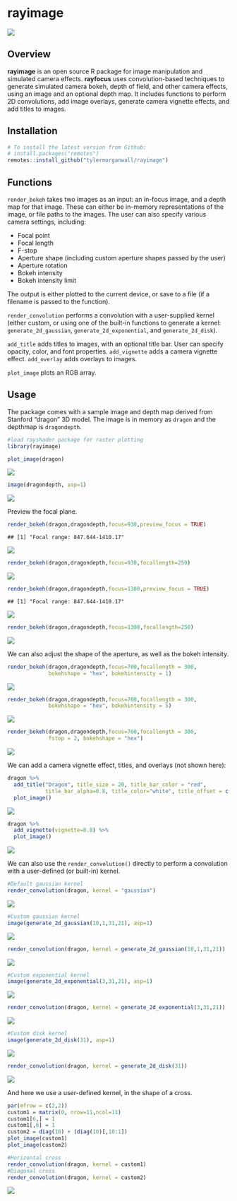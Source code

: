 
# rayimage

<img src="man/figures/githubdemo.gif" ></img>

## Overview

**rayimage** is an open source R package for image manipulation and
simulated camera effects. **rayfocus** uses convolution-based techniques
to generate simulated camera bokeh, depth of field, and other camera
effects, using an image and an optional depth map. It includes functions
to perform 2D convolutions, add image overlays, generate camera vignette
effects, and add titles to images.

## Installation

``` r
# To install the latest version from Github:
# install.packages("remotes")
remotes::install_github("tylermorganwall/rayimage")
```

## Functions

`render_bokeh` takes two images as an input: an in-focus image, and a
depth map for that image. These can either be in-memory representations
of the image, or file paths to the images. The user can also specify
various camera settings, including:

  - Focal point
  - Focal length
  - F-stop
  - Aperture shape (including custom aperture shapes passed by the user)
  - Aperture rotation
  - Bokeh intensity
  - Bokeh intensity limit

The output is either plotted to the current device, or save to a file
(if a filename is passed to the function).

`render_convolution` performs a convolution with a user-supplied kernel
(either custom, or using one of the built-in functions to generate a
kernel: `generate_2d_gaussian`, `generate_2d_exponential`, and
`generate_2d_disk`).

`add_title` adds titles to images, with an optional title bar. User can
specify opacity, color, and font properties. `add_vignette` adds a
camera vignette effect. `add_overlay` adds overlays to images.

`plot_image` plots an RGB array.

## Usage

The package comes with a sample image and depth map derived from
Stanford “dragon” 3D model. The image is in memory as `dragon` and the
depthmap is `dragondepth`.

``` r
#load rayshader package for raster plotting
library(rayimage)

plot_image(dragon)
```

![](man/figures/unnamed-chunk-1-1.png)<!-- -->

``` r
image(dragondepth, asp=1)
```

![](man/figures/unnamed-chunk-1-2.png)<!-- -->

Preview the focal plane.

``` r
render_bokeh(dragon,dragondepth,focus=930,preview_focus = TRUE)
```

    ## [1] "Focal range: 847.644-1410.17"

![](man/figures/unnamed-chunk-2-1.png)<!-- -->

``` r
render_bokeh(dragon,dragondepth,focus=930,focallength=250)
```

![](man/figures/unnamed-chunk-2-2.png)<!-- -->

``` r
render_bokeh(dragon,dragondepth,focus=1300,preview_focus = TRUE)
```

    ## [1] "Focal range: 847.644-1410.17"

![](man/figures/unnamed-chunk-2-3.png)<!-- -->

``` r
render_bokeh(dragon,dragondepth,focus=1300,focallength=250)
```

![](man/figures/unnamed-chunk-2-4.png)<!-- -->

We can also adjust the shape of the aperture, as well as the bokeh
intensity.

``` r
render_bokeh(dragon,dragondepth,focus=700,focallength = 300,
             bokehshape = "hex", bokehintensity = 1)
```

![](man/figures/unnamed-chunk-3-1.png)<!-- -->

``` r
render_bokeh(dragon,dragondepth,focus=700,focallength = 300,
             bokehshape = "hex", bokehintensity = 5)
```

![](man/figures/unnamed-chunk-3-2.png)<!-- -->

``` r
render_bokeh(dragon,dragondepth,focus=700,focallength = 300,
             fstop = 2, bokehshape = "hex")
```

![](man/figures/unnamed-chunk-3-3.png)<!-- -->

We can add a camera vignette effect, titles, and overlays (not shown
here):

``` r
dragon %>%
  add_title("Dragon", title_size = 20, title_bar_color = "red", 
            title_bar_alpha=0.8, title_color="white", title_offset = c(12,12)) %>%
  plot_image()
```

![](man/figures/unnamed-chunk-4-1.png)<!-- -->

``` r
dragon %>%
  add_vignette(vignette=0.8) %>%
  plot_image()
```

![](man/figures/unnamed-chunk-4-2.png)<!-- -->

We can also use the `render_convolution()` directly to perform a
convolution with a user-defined (or built-in) kernel.

``` r
#Default gaussian kernel
render_convolution(dragon, kernel = "gaussian")
```

![](man/figures/unnamed-chunk-5-1.png)<!-- -->

``` r
#Custom gaussian kernel
image(generate_2d_gaussian(10,1,31,21), asp=1)
```

![](man/figures/unnamed-chunk-5-2.png)<!-- -->

``` r
render_convolution(dragon, kernel = generate_2d_gaussian(10,1,31,21))
```

![](man/figures/unnamed-chunk-5-3.png)<!-- -->

``` r
#Custom exponential kernel
image(generate_2d_exponential(3,31,21), asp=1)
```

![](man/figures/unnamed-chunk-5-4.png)<!-- -->

``` r
render_convolution(dragon, kernel = generate_2d_exponential(3,31,21))
```

![](man/figures/unnamed-chunk-5-5.png)<!-- -->

``` r
#Custom disk kernel
image(generate_2d_disk(31), asp=1)
```

![](man/figures/unnamed-chunk-5-6.png)<!-- -->

``` r
render_convolution(dragon, kernel = generate_2d_disk(31))
```

![](man/figures/unnamed-chunk-5-7.png)<!-- -->

And here we use a user-defined kernel, in the shape of a cross.

``` r
par(mfrow = c(2,2))
custom1 = matrix(0, nrow=11,ncol=11)
custom1[6,] = 1
custom1[,6] = 1
custom2 = diag(10) + (diag(10)[,10:1])
plot_image(custom1)
plot_image(custom2)

#Horizontal cross
render_convolution(dragon, kernel = custom1)
#Diagonal cross
render_convolution(dragon, kernel = custom2)
```

![](man/figures/unnamed-chunk-6-1.png)<!-- -->
